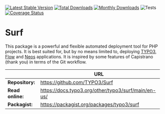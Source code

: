 [![Latest Stable Version](https://poser.pugx.org/typo3/surf/v/stable.svg)](https://packagist.org/packages/TYPO3/Surf)
[![Total Downloads](https://poser.pugx.org/typo3/surf/downloads.svg)](https://packagist.org/packages/TYPO3/Surf)
[![Monthly Downloads](https://poser.pugx.org/typo3/surf/d/monthly)](https://packagist.org/packages/TYPO3/Surf)
![Tests](https://github.com/TYPO3/Surf/workflows/Tests/badge.svg?branch=master&event=push)
[![Coverage Status](https://img.shields.io/coveralls/TYPO3/Surf/master.svg?style=flat-square)](https://coveralls.io/github/TYPO3/Surf?branch=master)

# Surf

This package is a powerful and flexible automated deployment tool for PHP projects. It is best suited for, but by no
means limited to, deploying [TYPO3](https://typo3.org), [Flow](https://flow.neos.io/) and [Neos](https://www.neos.io)
applications. It is inspired by some features of Capistrano (thank you) in terms of the Git workflow.

|                  | URL                                                 |
|------------------|-----------------------------------------------------|
| **Repository:**  | https://github.com/TYPO3/Surf                       |
| **Read online:** | https://docs.typo3.org/other/typo3/surf/main/en-us/ |
| **Packagist:**   | https://packagist.org/packages/typo3/surf           |
